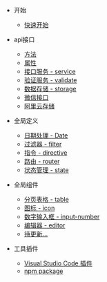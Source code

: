 - 开始

  - [快速开始](quickstart.md)

- api接口

  - [方法](api_method.md)
  - [属性](api_field.md)
  - [接口服务 - service](api_service.md)
  - [验证服务 - validate](api_validate.md)
  - [数据存储 - storage](api_storage.md)
  - [微信接口](api_wx.md)
  - [阿里云存储](api_oss.md)

- 全局定义

  - [日期处理 - Date](date.md)
  - [过滤器 - filter](filter.md)
  - [指令 - directive](directive.md)
  - [路由 - router](router.md)
  - [状态管理 - state](state.md)
  
- 全局组件
  - [分页表格 - table](table.md)
  - [图标 - icon](icon.md)
  - [数字输入框 - input-number](input_number.md)
  - [编辑器 - editor](editor.md)
  - [待更新...](table.md)  

- 工具插件
  - [Visual Studio Code 插件](vscode.md)
  - [npm package](npm.md)